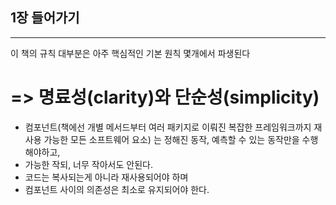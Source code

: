 ## 1장 들어가기
--------------------------

이 책의 규칙 대부분은 아주 핵심적인 기본 원칙 몇개에서 파생된다 
  # => 명료성(clarity)와 단순성(simplicity)
  
  * 컴포넌트(책에선 개별 메서드부터 여러 패키지로 이뤄진 복잡한 프레임워크까지 재사용 가능한 모든 소프트웨어 요소) 는 정해진 동작,
    예측할 수 있는 동작만을 수행해야하고,
  * 가능한 작되, 너무 작아서도 안된다.
  * 코드는 복사되는게 아니라 재사용되어야 하며 
  * 컴포넌트 사이의 의존성은 최소로 유지되어야 한다.
